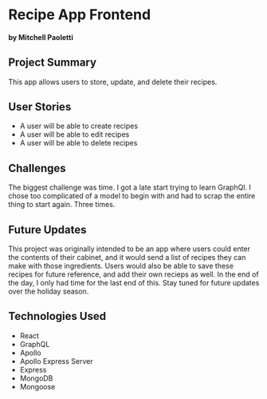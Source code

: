 # Recipe App Frontend

#### by Mitchell Paoletti

## Project Summary

This app allows users to store, update, and delete their recipes.

## User Stories

- A user will be able to create recipes
- A user will be able to edit recipes
- A user will be able to delete recipes


## Challenges

The biggest challenge was time. I got a late start trying to learn GraphQl. I chose too complicated of a model to begin with and had to scrap the entire thing to start again. Three times.

## Future Updates

This project was originally intended to be an app where users could enter the contents of their cabinet, and it would send a list of recipes they can make with those ingredients. Users would also be able to save these recipes for future reference, and add their own recieps as well. In the end of the day, I only had time for the last end of this. Stay tuned for future updates over the holiday season. 

## Technologies Used

- React
- GraphQL
- Apollo
- Apollo Express Server
- Express
- MongoDB
- Mongoose 